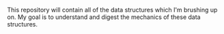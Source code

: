 This repository will contain all of the data structures which I'm brushing up on. My goal is to understand and digest the mechanics of these data structures. 